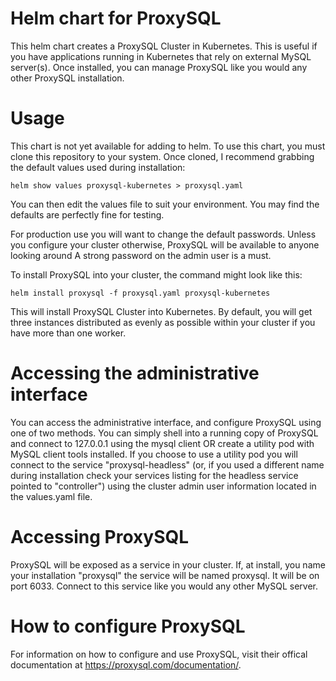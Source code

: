 # Helm chart for ProxySQL

This helm chart creates a ProxySQL Cluster in Kubernetes. This is useful if you have applications running in Kubernetes that rely on external MySQL server(s). Once installed, you can manage ProxySQL like you would any other ProxySQL installation.

# Usage

This chart is not yet available for adding to helm. To use this chart, you must clone this repository to your system. Once cloned, I recommend grabbing the default values used during installation:

`helm show values proxysql-kubernetes > proxysql.yaml`

You can then edit the values file to suit your environment. You may find the defaults are perfectly fine for testing.

For production use you will want to change the default passwords. Unless you configure your cluster otherwise, ProxySQL will be available to anyone looking around A strong password on the admin user is a must.

To install ProxySQL into your cluster, the command might look like this:

`helm install proxysql -f proxysql.yaml proxysql-kubernetes`

This will install ProxySQL Cluster into Kubernetes. By default, you will get three instances distributed as evenly as possible within your cluster if you have more than one worker.

# Accessing the administrative interface

You can access the administrative interface, and configure ProxySQL using one of two methods. You can simply shell into a running copy of ProxySQL and connect to 127.0.0.1 using the mysql client OR create a utility pod with MySQL client tools installed. If you choose to use a utility pod you will connect to the service "proxysql-headless" (or, if you used a different name during installation check your services listing for the headless service pointed to "controller") using the cluster admin user information located in the values.yaml file.

# Accessing ProxySQL

ProxySQL will be exposed as a service in your cluster. If, at install, you name your installation "proxysql" the service will be named proxysql. It will be on port 6033. Connect to this service like you would any other MySQL server.

# How to configure ProxySQL

For information on how to configure and use ProxySQL, visit their offical documentation at https://proxysql.com/documentation/.
